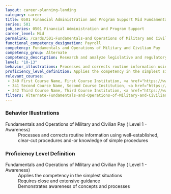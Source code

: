 ```yaml
---
layout: career-planning-landing
category: career
title: 0501 Financial Administration and Program Support Mid Fundamentals and Operations of Military and Civilian Pay
series: 501
job_series: 0501 Financial Administration and Program Support
career_level: Mid
permalink: /cards/501-Fundamentals-and Operations of Military and Civilian Pay-Mid
functional_competency_designation: Payroll
competency: Fundamentals and Operations of Military and Civilian Pay
competency_group: Alternate
competency_description: Research and analyze legislative and regulatory guidance related to entitlements to ensure proper payments
level: "10-13"
behavior_illustrations: Processes and corrects routine information using well-established, clear-cut procedures and-or knowledge of simple procedures
proficiency_level_definition: Applies the competency in the simplest situations ? Requires close and extensive guidance ? Demonstrates awareness of concepts and processes
relevant_courses: 
 - 340 First Course Name, First Course Institution, <a href="https://www.cfo.gov">www.cfo.gov</a>
 - 341 Second Course Name, Second Course Institution, <a href="https://www.cfo.gov">www.cfo.gov</a>
 - 342 Third Course Name, Third Course Institution, <a href="https://www.cfo.gov">www.cfo.gov</a>
filters: Alternate-Fundamentals-and-Operations-of-Military-and-Civilian-Pay GS-10-13 series-0501
---
```


<div class="desktop:grid-col-6 margin-y-205">
  <div class="border-top-05 bg-white padding-2 shadow-5 height-full members-hover border-1px border-gray-30 border-top-orange radius-lg">
    <h3>Behavior Illustrations</h3>
    <dl class="text-base"><dt>Fundamentals and Operations of Military and Civilian Pay ( Level 1 - Awareness)</dt><dd>Processes and corrects routine information using well-established, clear-cut procedures and-or knowledge of simple procedures</dd></dl>
  </div>
</div>
<div class="desktop:grid-col-6 margin-y-205">
  <div class="border-top-05 bg-white padding-2 shadow-5 height-full members-hover border-1px border-gray-30 border-top-orange radius-lg">
    <h3>Proficiency Level Definition</h3>
    <dl class="text-base"><dt>Fundamentals and Operations of Military and Civilian Pay ( Level 1 - Awareness)</dt><dd>Applies the competency in the simplest situations </dd><dd> Requires close and extensive guidance </dd><dd> Demonstrates awareness of concepts and processes</dd></dl>
  </div>
</div>